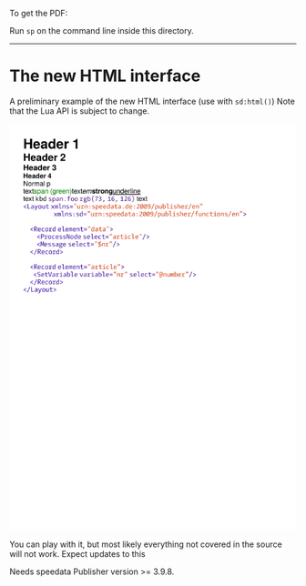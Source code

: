 To get the PDF:

Run `sp` on the command line inside this directory.

----

# The new HTML interface

A preliminary example of the new HTML interface (use with `sd:html()`)
Note that the Lua API is subject to change.

![Image of the result](firstpage.png)

You can play with it, but most likely everything not covered in the source will not work. Expect updates to this

Needs speedata Publisher version >= 3.9.8.


